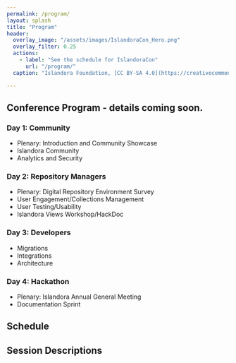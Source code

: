 ```yaml
---
permalink: /program/
layout: splash
title: "Program"
header: 
  overlay_image: "/assets/images/IslandoraCon_Hero.png"
  overlay_filter: 0.25
  actions:
    - label: "See the schedule for IslandoraCon" 
      url: "/program/"
  caption: "Islandora Foundation, [CC BY-SA 4.0](https://creativecommons.org/licenses/by-sa/4.0)"

---
```

## Conference Program - details coming soon.

### Day 1: Community
- Plenary: Introduction and Community Showcase
- Islandora Community
- Analytics and Security

### Day 2: Repository Managers
- Plenary: Digital Repository Environment Survey
- User Engagement/Collections Management
- User Testing/Usability
- Islandora Views Workshop/HackDoc

### Day 3: Developers
- Migrations
- Integrations
- Architecture

### Day 4: Hackathon
- Plenary: Islandora Annual General Meeting
- Documentation Sprint

## Schedule

## Session Descriptions

